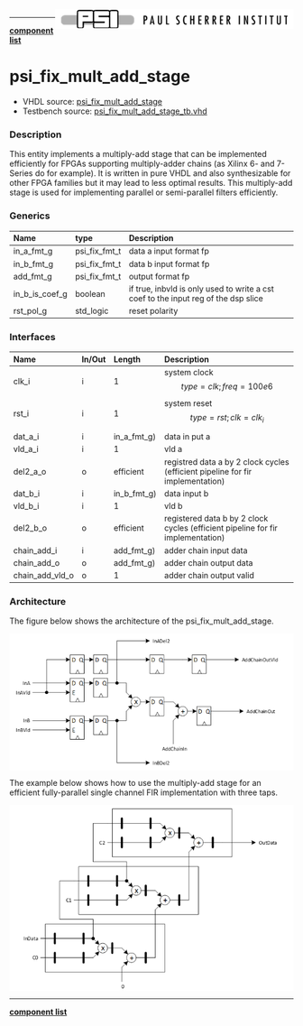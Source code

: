 <img align="right" src="psi_logo.png">

***

[**component list**](../README.md)

# psi_fix_mult_add_stage
 - VHDL source: [psi_fix_mult_add_stage](../../hdl/psi_fix_mult_add_stage.vhd)
 - Testbench source: [psi_fix_mult_add_stage_tb.vhd](../../testbench/psi_fix_mult_add_stage_tb/psi_fix_mult_add_stage_tb.vhd)

### Description
This entity implements a multiply-add stage that can be implemented efficiently for FPGAs supporting multiply-adder chains (as Xilinx 6- and 7-Series do for example). It is written in pure VHDL and also synthesizable for other FPGA families but it may lead to less optimal results.
This multiply-add stage is used for implementing parallel or semi-parallel filters efficiently.


### Generics
| Name           | type          | Description                                                                        |
|:---------------|:--------------|:-----------------------------------------------------------------------------------|
| in_a_fmt_g     | psi_fix_fmt_t | data a input format fp                                                             |
| in_b_fmt_g     | psi_fix_fmt_t | data b input format fp                                                             |
| add_fmt_g      | psi_fix_fmt_t | output format fp                                                                   |
| in_b_is_coef_g | boolean       | if true, inbvld is only used to write a cst coef to the input reg of the dsp slice |
| rst_pol_g      | std_logic     | reset polarity                                                                     |

### Interfaces
| Name            | In/Out   | Length      | Description                                                                     |
|:----------------|:---------|:------------|:--------------------------------------------------------------------------------|
| clk_i           | i        | 1           | system clock $$ type=clk; freq=100e6 $$                                         |
| rst_i           | i        | 1           | system reset $$ type=rst; clk=clk_i $$                                          |
| dat_a_i         | i        | in_a_fmt_g) | data in put a                                                                   |
| vld_a_i         | i        | 1           | vld a                                                                           |
| del2_a_o        | o        | efficient   | registred data a by 2 clock cycles (efficient pipeline for fir implementation)  |
| dat_b_i         | i        | in_b_fmt_g) | data input b                                                                    |
| vld_b_i         | i        | 1           | vld b                                                                           |
| del2_b_o        | o        | efficient   | registered data b by 2 clock cycles (efficient pipeline for fir implementation) |
| chain_add_i     | i        | add_fmt_g)  | adder chain input data                                                          |
| chain_add_o     | o        | add_fmt_g)  | adder chain output data                                                         |
| chain_add_vld_o | o        | 1           | adder chain output valid                                                        |

### Architecture
The figure below shows the architecture of the psi_fix_mult_add_stage.

<img align="center" src="psi_fix_mult_add_stage_a.png">

The example below shows how to use the multiply-add stage for an efficient fully-parallel single channel FIR implementation with three taps.

<img align="center" src="psi_fix_mult_add_stage_b.png">

---
[**component list**](../README.md)
